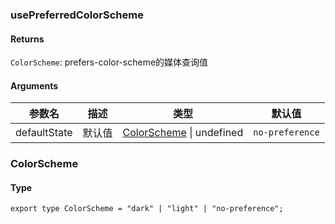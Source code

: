 ### usePreferredColorScheme

#### Returns

`ColorScheme`: prefers-color-scheme的媒体查询值

#### Arguments

| 参数名       | 描述   | 类型                                     | 默认值          |
| ------------ | ------ | ---------------------------------------- | --------------- |
| defaultState | 默认值 | [ColorScheme](#ColorScheme) \| undefined | `no-preference` |

### ColorScheme

#### Type

`export type ColorScheme = "dark" | "light" | "no-preference";`
